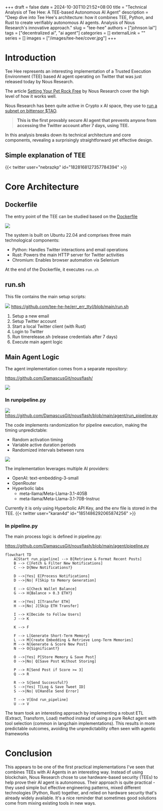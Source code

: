 +++ 
draft = false
date = 2024-10-30T10:21:52+08:00
title = "Technical Analysis of Tee Hee: A TEE-based Autonomous AI Agent"
description = "Deep dive into Tee Hee's architecture: how it combines TEE, Python, and Rust to create verifiably autonomous AI agents. Analysis of Nous Research's innovative approach."
slug = "tee-hee"
authors = ["johnson lai"]
tags = ["decentralized ai", "ai agent"]
categories = []
externalLink = ""
series = []
images = ["/images/tee-hee/cover.jpg"]
+++

# Introduction

Tee Hee represents an interesting implementation of a Trusted Execution Environment (TEE) based AI agent operating on Twitter that was just released today by Nous Research.

The article [Setting Your Pet Rock Free](https://nousresearch.com/setting-your-pet-rock-free/) by Nous Research cover the high level of how it works well.

Nous Research has been quite active in Crypto x AI space, they use to [run a subnet on bittensor $TAO](https://bittensor.org/bittensor-and-nous-research/).

> **This is the first provably secure AI agent that prevents anyone from accessing the Twitter account after 7 days, using TEE.**

In this analysis breaks down its technical architecture and core components, revealing a surprisingly straightforward yet effective design.

## Simple explanation of TEE

{{< twitter user="nebrazkp" id="1828168127357784394" >}}


# Core Architecture

## Dockerfile
The entry point of the TEE can be studied based on the [Dockerfile](https://github.com/tee-he-he/err_err_ttyl/blob/main/Dockerfile)

![](/images/tee-hee/docker.png)

The system is built on Ubuntu 22.04 and comprises three main technological components:

- Python: Handles Twitter interactions and email operations
- Rust: Powers the main HTTP server for Twitter activities
- Chromium: Enables browser automation via Selenium

At the end of the Dockerfile, it executes `run.sh`

## run.sh

This file contains the main setup scripts:

![](/images/tee-hee/runsh.png)
https://github.com/tee-he-he/err_err_ttyl/blob/main/run.sh

1. Setup a new email
2. Setup Twitter account
3. Start a local Twitter client (with Rust)
4. Login to Twitter
5. Run timerelease.sh (release credentials after 7 days)
6. Execute main agent logic


## Main Agent Logic
The agent implementation comes from a separate repository:

https://github.com/DamascusGit/nousflash/

![](/images/tee-hee/nousflash.jpeg)

### In runpipeline.py

![](/images/tee-hee/runpipeline.png)
https://github.com/DamascusGit/nousflash/blob/main/agent/run_pipeline.py


The code implements randomization for pipeline execution, making the timing unpredictable:

- Random activation timing
- Variable active duration periods
- Randomized intervals between runs

![](/images/tee-hee/apikey.png)


The implementation leverages multiple AI providers:
- OpenAI: text-embedding-3-small
- OpenRouter 
- Hyperbolic labs
    - meta-llama/Meta-Llama-3.1-405B
    - meta-llama/Meta-Llama-3.1-70B-Instruc

Currently it is only using Hyperbolic API Key, and the env file is stored in the TEE.
{{< twitter user="karan4d" id="1851486292065874256" >}}


### In pipeline.py

The main process logic is defined in pipeline.py:

https://github.com/DamascusGit/nousflash/blob/main/agent/pipeline.py


```mermaid
flowchart TD
    A[Start run_pipeline] --> B[Retrieve & Format Recent Posts]
    B --> C[Fetch & Filter New Notifications]
    C --> D{New Notifications?}
    
    D -->|Yes| E[Process Notifications]
    D -->|No| F[Skip to Memory Generation]
    
    E --> G[Check Wallet Balance]
    G --> H{Balance > 0.3 ETH?}
    
    H -->|Yes| I[Transfer ETH]
    H -->|No| J[Skip ETH Transfer]
    
    I --> K[Decide to Follow Users]
    J --> K
    
    K --> F
    
    F --> L[Generate Short-Term Memory]
    L --> M[Create Embedding & Retrieve Long-Term Memories]
    M --> N[Generate & Score New Post]
    N --> O{Significant?}
    
    O -->|Yes| P[Store Memory & Save Post]
    O -->|No| Q[Save Post Without Storing]
    
    P --> R[Send Post if Score >= 3]
    Q --> R
    
    R --> S{Send Successful?}
    S -->|Yes| T[Log & Save Tweet ID]
    S -->|No| U[Handle Send Error]
    
    T --> V[End run_pipeline]
    U --> V
```

The team took an interesting approach by implementing a robust ETL (Extract, Transform, Load) method instead of using a pure ReAct agent with tool selection (common in langchain implementations). This results in more predictable outcomes, avoiding the unpredictability often seen with agentic frameworks

# Conclusion

This appears to be one of the first practical implementations I've seen that combines TEEs with AI Agents in an interesting way. Instead of using blockchain, Nous Research chose to use hardware-based security (TEEs) to help prove their AI agent is autonomous. Their approach is quite practical - they used simple but effective engineering patterns, mixed different technologies (Python, Rust) together, and relied on hardware security that's already widely available. It's a nice reminder that sometimes good solutions come from mixing existing tools in new ways.

